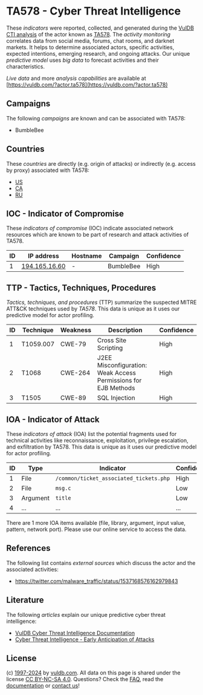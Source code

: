 # TA578 - Cyber Threat Intelligence

These _indicators_ were reported, collected, and generated during the [VulDB CTI analysis](https://vuldb.com/?kb.cti) of the actor known as [TA578](https://vuldb.com/?actor.ta578). The _activity monitoring_ correlates data from social media, forums, chat rooms, and darknet markets. It helps to determine associated actors, specific activities, expected intentions, emerging research, and ongoing attacks. Our unique _predictive model_ uses _big data_ to forecast activities and their characteristics.

_Live data_ and more _analysis capabilities_ are available at [https://vuldb.com/?actor.ta578](https://vuldb.com/?actor.ta578)

## Campaigns

The following _campaigns_ are known and can be associated with TA578:

* BumbleBee

## Countries

These _countries_ are directly (e.g. origin of attacks) or indirectly (e.g. access by proxy) associated with TA578:

* [US](https://vuldb.com/?country.us)
* [CA](https://vuldb.com/?country.ca)
* [RU](https://vuldb.com/?country.ru)

## IOC - Indicator of Compromise

These _indicators of compromise_ (IOC) indicate associated network resources which are known to be part of research and attack activities of TA578.

ID | IP address | Hostname | Campaign | Confidence
-- | ---------- | -------- | -------- | ----------
1 | [194.165.16.60](https://vuldb.com/?ip.194.165.16.60) | - | BumbleBee | High

## TTP - Tactics, Techniques, Procedures

_Tactics, techniques, and procedures_ (TTP) summarize the suspected MITRE ATT&CK techniques used by _TA578_. This data is unique as it uses our predictive model for actor profiling.

ID | Technique | Weakness | Description | Confidence
-- | --------- | -------- | ----------- | ----------
1 | T1059.007 | CWE-79 | Cross Site Scripting | High
2 | T1068 | CWE-264 | J2EE Misconfiguration: Weak Access Permissions for EJB Methods | High
3 | T1505 | CWE-89 | SQL Injection | High

## IOA - Indicator of Attack

These _indicators of attack_ (IOA) list the potential fragments used for technical activities like reconnaissance, exploitation, privilege escalation, and exfiltration by TA578. This data is unique as it uses our predictive model for actor profiling.

ID | Type | Indicator | Confidence
-- | ---- | --------- | ----------
1 | File | `/common/ticket_associated_tickets.php` | High
2 | File | `msg.c` | Low
3 | Argument | `title` | Low
4 | ... | ... | ...

There are 1 more IOA items available (file, library, argument, input value, pattern, network port). Please use our online service to access the data.

## References

The following list contains _external sources_ which discuss the actor and the associated activities:

* https://twitter.com/malware_traffic/status/1537168576162979843

## Literature

The following _articles_ explain our unique predictive cyber threat intelligence:

* [VulDB Cyber Threat Intelligence Documentation](https://vuldb.com/?kb.cti)
* [Cyber Threat Intelligence - Early Anticipation of Attacks](https://www.scip.ch/en/?labs.20201022)

## License

(c) [1997-2024](https://vuldb.com/?kb.changelog) by [vuldb.com](https://vuldb.com/?kb.about). All data on this page is shared under the license [CC BY-NC-SA 4.0](https://creativecommons.org/licenses/by-nc-sa/4.0/). Questions? Check the [FAQ](https://vuldb.com/?kb.faq), read the [documentation](https://vuldb.com/?kb) or [contact us](https://vuldb.com/?contact)!
